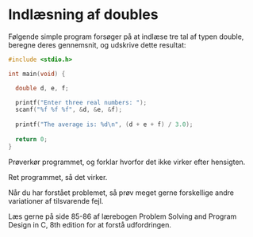 # Indlæsning af doubles

Følgende simple program forsøger på at indlæse tre tal af typen double, beregne deres gennemsnit, og udskrive dette resultat:

```c
#include <stdio.h>

int main(void) {

  double d, e, f;

  printf("Enter three real numbers: ");
  scanf("%f %f %f", &d, &e, &f);
  
  printf("The average is: %d\n", (d + e + f) / 3.0);
    
  return 0;
}
```

Prøverkør programmet, og forklar hvorfor det ikke virker efter hensigten.

Ret programmet, så det virker.

Når du har forstået problemet, så prøv meget gerne forskellige andre variationer af tilsvarende fejl.

Læs gerne på side 85-86 af lærebogen Problem Solving and Program Design in C, 8th edition for at forstå udfordringen.

